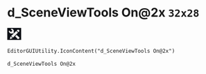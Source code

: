 # d_SceneViewTools On@2x `32x28`
<img src="/img/d_SceneViewTools%20On@2x.png" width=32 height=28>

``` CSharp
EditorGUIUtility.IconContent("d_SceneViewTools On@2x")
```
```
d_SceneViewTools On@2x
```
